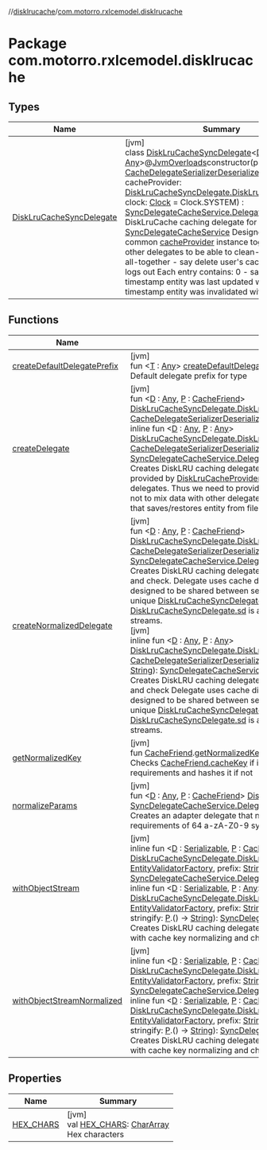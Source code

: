 //[disklrucache](../../index.md)/[com.motorro.rxlcemodel.disklrucache](index.md)

# Package com.motorro.rxlcemodel.disklrucache

## Types

| Name | Summary |
|---|---|
| [DiskLruCacheSyncDelegate](-disk-lru-cache-sync-delegate/index.md) | [jvm]<br>class [DiskLruCacheSyncDelegate](-disk-lru-cache-sync-delegate/index.md)&lt;[D](-disk-lru-cache-sync-delegate/index.md) : [Any](https://kotlinlang.org/api/latest/jvm/stdlib/kotlin/-any/index.html)&gt;@[JvmOverloads](https://kotlinlang.org/api/latest/jvm/stdlib/kotlin.jvm/-jvm-overloads/index.html)constructor(prefix: [String](https://kotlinlang.org/api/latest/jvm/stdlib/kotlin/-string/index.html), sd: [CacheDelegateSerializerDeserializer](../../../base/base/com.motorro.rxlcemodel.base.service/-cache-delegate-serializer-deserializer/index.md)&lt;[D](-disk-lru-cache-sync-delegate/index.md)&gt;, cacheProvider: [DiskLruCacheSyncDelegate.DiskLruCacheProvider](-disk-lru-cache-sync-delegate/-disk-lru-cache-provider/index.md), clock: [Clock](../../../base/base/com.motorro.rxlcemodel.base.entity/-clock/index.md) = Clock.SYSTEM) : [SyncDelegateCacheService.Delegate](../../../base/base/com.motorro.rxlcemodel.base.service/-sync-delegate-cache-service/-delegate/index.md)&lt;[D](-disk-lru-cache-sync-delegate/index.md), [String](https://kotlinlang.org/api/latest/jvm/stdlib/kotlin/-string/index.html)&gt; <br>DiskLruCache caching delegate for [SyncDelegateCacheService](../../../base/base/com.motorro.rxlcemodel.base.service/-sync-delegate-cache-service/index.md) Designed to operate common [cacheProvider](../../../disklrucache/com.motorro.rxlcemodel.disklrucache/-disk-lru-cache-sync-delegate/cache-provider.md) instance together with other delegates to be able to clean-up all cache all-together - say delete user's cache when user logs out Each entry contains: 0 - saved entity 1 - timestamp entity was last updated with `save` 2 - timestamp entity was invalidated with `invalidate` |

## Functions

| Name | Summary |
|---|---|
| [createDefaultDelegatePrefix](create-default-delegate-prefix.md) | [jvm]<br>fun &lt;[T](create-default-delegate-prefix.md) : [Any](https://kotlinlang.org/api/latest/jvm/stdlib/kotlin/-any/index.html)&gt; [createDefaultDelegatePrefix](create-default-delegate-prefix.md)(cls: [Class](https://docs.oracle.com/javase/8/docs/api/java/lang/Class.html)&lt;[T](create-default-delegate-prefix.md)&gt;): [String](https://kotlinlang.org/api/latest/jvm/stdlib/kotlin/-string/index.html)<br>Default delegate prefix for type |
| [createDelegate](create-delegate.md) | [jvm]<br>fun &lt;[D](create-delegate.md) : [Any](https://kotlinlang.org/api/latest/jvm/stdlib/kotlin/-any/index.html), [P](create-delegate.md) : [CacheFriend](../../../base/base/com.motorro.rxlcemodel.base.service/-cache-friend/index.md)&gt; [DiskLruCacheSyncDelegate.DiskLruCacheProvider](-disk-lru-cache-sync-delegate/-disk-lru-cache-provider/index.md).[createDelegate](create-delegate.md)(prefix: [String](https://kotlinlang.org/api/latest/jvm/stdlib/kotlin/-string/index.html), sd: [CacheDelegateSerializerDeserializer](../../../base/base/com.motorro.rxlcemodel.base.service/-cache-delegate-serializer-deserializer/index.md)&lt;[D](create-delegate.md)&gt;): [SyncDelegateCacheService.Delegate](../../../base/base/com.motorro.rxlcemodel.base.service/-sync-delegate-cache-service/-delegate/index.md)&lt;[D](create-delegate.md), [P](create-delegate.md)&gt;<br>inline fun &lt;[D](create-delegate.md) : [Any](https://kotlinlang.org/api/latest/jvm/stdlib/kotlin/-any/index.html), [P](create-delegate.md) : [Any](https://kotlinlang.org/api/latest/jvm/stdlib/kotlin/-any/index.html)&gt; [DiskLruCacheSyncDelegate.DiskLruCacheProvider](-disk-lru-cache-sync-delegate/-disk-lru-cache-provider/index.md).[createDelegate](create-delegate.md)(prefix: [String](https://kotlinlang.org/api/latest/jvm/stdlib/kotlin/-string/index.html), sd: [CacheDelegateSerializerDeserializer](../../../base/base/com.motorro.rxlcemodel.base.service/-cache-delegate-serializer-deserializer/index.md)&lt;[D](create-delegate.md)&gt;, crossinline stringify: [P](create-delegate.md).() -&gt; [String](https://kotlinlang.org/api/latest/jvm/stdlib/kotlin/-string/index.html)): [SyncDelegateCacheService.Delegate](../../../base/base/com.motorro.rxlcemodel.base.service/-sync-delegate-cache-service/-delegate/index.md)&lt;[D](create-delegate.md), [P](create-delegate.md)&gt;<br>Creates DiskLRU caching delegate for [SyncDelegateCacheService](../../../base/base/com.motorro.rxlcemodel.base.service/-sync-delegate-cache-service/index.md) Delegate uses cache directory provided by [DiskLruCacheProvider](-disk-lru-cache-sync-delegate/-disk-lru-cache-provider/index.md). This directory is designed to be shared between several delegates. Thus we need to provide each delegate an unique [DiskLruCacheSyncDelegate.prefix](../../../disklrucache/com.motorro.rxlcemodel.disklrucache/-disk-lru-cache-sync-delegate/prefix.md) to not to mix data with other delegates. The [DiskLruCacheSyncDelegate.sd](../../../disklrucache/com.motorro.rxlcemodel.disklrucache/-disk-lru-cache-sync-delegate/sd.md) is a serializer/deserializer that saves/restores entity from file streams. |
| [createNormalizedDelegate](create-normalized-delegate.md) | [jvm]<br>fun &lt;[D](create-normalized-delegate.md) : [Any](https://kotlinlang.org/api/latest/jvm/stdlib/kotlin/-any/index.html), [P](create-normalized-delegate.md) : [CacheFriend](../../../base/base/com.motorro.rxlcemodel.base.service/-cache-friend/index.md)&gt; [DiskLruCacheSyncDelegate.DiskLruCacheProvider](-disk-lru-cache-sync-delegate/-disk-lru-cache-provider/index.md).[createNormalizedDelegate](create-normalized-delegate.md)(prefix: [String](https://kotlinlang.org/api/latest/jvm/stdlib/kotlin/-string/index.html), sd: [CacheDelegateSerializerDeserializer](../../../base/base/com.motorro.rxlcemodel.base.service/-cache-delegate-serializer-deserializer/index.md)&lt;[DataWithCacheKey](../../../base/base/com.motorro.rxlcemodel.base.service/-data-with-cache-key/index.md)&lt;[D](create-normalized-delegate.md)&gt;&gt;): [SyncDelegateCacheService.Delegate](../../../base/base/com.motorro.rxlcemodel.base.service/-sync-delegate-cache-service/-delegate/index.md)&lt;[D](create-normalized-delegate.md), [P](create-normalized-delegate.md)&gt;<br>Creates DiskLRU caching delegate for [SyncDelegateCacheService](../../../base/base/com.motorro.rxlcemodel.base.service/-sync-delegate-cache-service/index.md) with cache key normalizing and check. Delegate uses cache directory provided by [DiskLruCacheProvider](-disk-lru-cache-sync-delegate/-disk-lru-cache-provider/index.md). This directory is designed to be shared between several delegates. Thus we need to provide each delegate an unique [DiskLruCacheSyncDelegate.prefix](../../../disklrucache/com.motorro.rxlcemodel.disklrucache/-disk-lru-cache-sync-delegate/prefix.md) to not to mix data with other delegates. The [DiskLruCacheSyncDelegate.sd](../../../disklrucache/com.motorro.rxlcemodel.disklrucache/-disk-lru-cache-sync-delegate/sd.md) is a serializer/deserializer that saves/restores entity from file streams.<br>[jvm]<br>inline fun &lt;[D](create-normalized-delegate.md) : [Any](https://kotlinlang.org/api/latest/jvm/stdlib/kotlin/-any/index.html), [P](create-normalized-delegate.md) : [Any](https://kotlinlang.org/api/latest/jvm/stdlib/kotlin/-any/index.html)&gt; [DiskLruCacheSyncDelegate.DiskLruCacheProvider](-disk-lru-cache-sync-delegate/-disk-lru-cache-provider/index.md).[createNormalizedDelegate](create-normalized-delegate.md)(prefix: [String](https://kotlinlang.org/api/latest/jvm/stdlib/kotlin/-string/index.html), sd: [CacheDelegateSerializerDeserializer](../../../base/base/com.motorro.rxlcemodel.base.service/-cache-delegate-serializer-deserializer/index.md)&lt;[DataWithCacheKey](../../../base/base/com.motorro.rxlcemodel.base.service/-data-with-cache-key/index.md)&lt;[D](create-normalized-delegate.md)&gt;&gt;, crossinline stringify: [P](create-normalized-delegate.md).() -&gt; [String](https://kotlinlang.org/api/latest/jvm/stdlib/kotlin/-string/index.html)): [SyncDelegateCacheService.Delegate](../../../base/base/com.motorro.rxlcemodel.base.service/-sync-delegate-cache-service/-delegate/index.md)&lt;[D](create-normalized-delegate.md), [P](create-normalized-delegate.md)&gt;<br>Creates DiskLRU caching delegate for [SyncDelegateCacheService](../../../base/base/com.motorro.rxlcemodel.base.service/-sync-delegate-cache-service/index.md) with cache key normalizing and check Delegate uses cache directory provided by [DiskLruCacheProvider](-disk-lru-cache-sync-delegate/-disk-lru-cache-provider/index.md). This directory is designed to be shared between several delegates. Thus we need to provide each delegate an unique [DiskLruCacheSyncDelegate.prefix](../../../disklrucache/com.motorro.rxlcemodel.disklrucache/-disk-lru-cache-sync-delegate/prefix.md) to not to mix data with other delegates. The [DiskLruCacheSyncDelegate.sd](../../../disklrucache/com.motorro.rxlcemodel.disklrucache/-disk-lru-cache-sync-delegate/sd.md) is a serializer/deserializer that saves/restores entity from file streams. |
| [getNormalizedKey](get-normalized-key.md) | [jvm]<br>fun [CacheFriend](../../../base/base/com.motorro.rxlcemodel.base.service/-cache-friend/index.md).[getNormalizedKey](get-normalized-key.md)(prefix: [String](https://kotlinlang.org/api/latest/jvm/stdlib/kotlin/-string/index.html)): [String](https://kotlinlang.org/api/latest/jvm/stdlib/kotlin/-string/index.html)<br>Checks [CacheFriend.cacheKey](../../../base/base/com.motorro.rxlcemodel.base.service/-cache-friend/cache-key.md) if it fits to com.jakewharton.disklrucache.DiskLruCache key requirements and hashes it if not |
| [normalizeParams](normalize-params.md) | [jvm]<br>fun &lt;[D](normalize-params.md) : [Any](https://kotlinlang.org/api/latest/jvm/stdlib/kotlin/-any/index.html), [P](normalize-params.md) : [CacheFriend](../../../base/base/com.motorro.rxlcemodel.base.service/-cache-friend/index.md)&gt; [DiskLruCacheSyncDelegate](-disk-lru-cache-sync-delegate/index.md)&lt;[D](normalize-params.md)&gt;.[normalizeParams](normalize-params.md)(prefix: [String](https://kotlinlang.org/api/latest/jvm/stdlib/kotlin/-string/index.html)): [SyncDelegateCacheService.Delegate](../../../base/base/com.motorro.rxlcemodel.base.service/-sync-delegate-cache-service/-delegate/index.md)&lt;[D](normalize-params.md), [P](normalize-params.md)&gt;<br>Creates an adapter delegate that normalizes [CacheFriend.cacheKey](../../../base/base/com.motorro.rxlcemodel.base.service/-cache-friend/cache-key.md) to fit into DiskLruCache requirements of 64 a-zA-Z0-9 symbols |
| [withObjectStream](with-object-stream.md) | [jvm]<br>inline fun &lt;[D](with-object-stream.md) : [Serializable](https://docs.oracle.com/javase/8/docs/api/java/io/Serializable.html), [P](with-object-stream.md) : [CacheFriend](../../../base/base/com.motorro.rxlcemodel.base.service/-cache-friend/index.md)&gt; [DiskLruCacheSyncDelegate.DiskLruCacheProvider](-disk-lru-cache-sync-delegate/-disk-lru-cache-provider/index.md).[withObjectStream](with-object-stream.md)(validatorFactory: [EntityValidatorFactory](../../../base/base/com.motorro.rxlcemodel.base.entity/-entity-validator-factory/index.md), prefix: [String](https://kotlinlang.org/api/latest/jvm/stdlib/kotlin/-string/index.html) = createDefaultDelegatePrefix(D::class.java)): [SyncDelegateCacheService.Delegate](../../../base/base/com.motorro.rxlcemodel.base.service/-sync-delegate-cache-service/-delegate/index.md)&lt;[D](with-object-stream.md), [P](with-object-stream.md)&gt;<br>inline fun &lt;[D](with-object-stream.md) : [Serializable](https://docs.oracle.com/javase/8/docs/api/java/io/Serializable.html), [P](with-object-stream.md) : [Any](https://kotlinlang.org/api/latest/jvm/stdlib/kotlin/-any/index.html)&gt; [DiskLruCacheSyncDelegate.DiskLruCacheProvider](-disk-lru-cache-sync-delegate/-disk-lru-cache-provider/index.md).[withObjectStream](with-object-stream.md)(validatorFactory: [EntityValidatorFactory](../../../base/base/com.motorro.rxlcemodel.base.entity/-entity-validator-factory/index.md), prefix: [String](https://kotlinlang.org/api/latest/jvm/stdlib/kotlin/-string/index.html) = createDefaultDelegatePrefix(D::class.java), crossinline stringify: [P](with-object-stream.md).() -&gt; [String](https://kotlinlang.org/api/latest/jvm/stdlib/kotlin/-string/index.html)): [SyncDelegateCacheService.Delegate](../../../base/base/com.motorro.rxlcemodel.base.service/-sync-delegate-cache-service/-delegate/index.md)&lt;[D](with-object-stream.md), [P](with-object-stream.md)&gt;<br>Creates DiskLRU caching delegate for [SyncDelegateCacheService](../../../base/base/com.motorro.rxlcemodel.base.service/-sync-delegate-cache-service/index.md) that accepts [Serializable](https://docs.oracle.com/javase/8/docs/api/java/io/Serializable.html) data with cache key normalizing and check |
| [withObjectStreamNormalized](with-object-stream-normalized.md) | [jvm]<br>inline fun &lt;[D](with-object-stream-normalized.md) : [Serializable](https://docs.oracle.com/javase/8/docs/api/java/io/Serializable.html), [P](with-object-stream-normalized.md) : [CacheFriend](../../../base/base/com.motorro.rxlcemodel.base.service/-cache-friend/index.md)&gt; [DiskLruCacheSyncDelegate.DiskLruCacheProvider](-disk-lru-cache-sync-delegate/-disk-lru-cache-provider/index.md).[withObjectStreamNormalized](with-object-stream-normalized.md)(validatorFactory: [EntityValidatorFactory](../../../base/base/com.motorro.rxlcemodel.base.entity/-entity-validator-factory/index.md), prefix: [String](https://kotlinlang.org/api/latest/jvm/stdlib/kotlin/-string/index.html) = createDefaultDelegatePrefix(D::class.java)): [SyncDelegateCacheService.Delegate](../../../base/base/com.motorro.rxlcemodel.base.service/-sync-delegate-cache-service/-delegate/index.md)&lt;[D](with-object-stream-normalized.md), [P](with-object-stream-normalized.md)&gt;<br>inline fun &lt;[D](with-object-stream-normalized.md) : [Serializable](https://docs.oracle.com/javase/8/docs/api/java/io/Serializable.html), [P](with-object-stream-normalized.md) : [CacheFriend](../../../base/base/com.motorro.rxlcemodel.base.service/-cache-friend/index.md)&gt; [DiskLruCacheSyncDelegate.DiskLruCacheProvider](-disk-lru-cache-sync-delegate/-disk-lru-cache-provider/index.md).[withObjectStreamNormalized](with-object-stream-normalized.md)(validatorFactory: [EntityValidatorFactory](../../../base/base/com.motorro.rxlcemodel.base.entity/-entity-validator-factory/index.md), prefix: [String](https://kotlinlang.org/api/latest/jvm/stdlib/kotlin/-string/index.html) = createDefaultDelegatePrefix(D::class.java), crossinline stringify: [P](with-object-stream-normalized.md).() -&gt; [String](https://kotlinlang.org/api/latest/jvm/stdlib/kotlin/-string/index.html)): [SyncDelegateCacheService.Delegate](../../../base/base/com.motorro.rxlcemodel.base.service/-sync-delegate-cache-service/-delegate/index.md)&lt;[D](with-object-stream-normalized.md), [P](with-object-stream-normalized.md)&gt;<br>Creates DiskLRU caching delegate for [SyncDelegateCacheService](../../../base/base/com.motorro.rxlcemodel.base.service/-sync-delegate-cache-service/index.md) that accepts [Serializable](https://docs.oracle.com/javase/8/docs/api/java/io/Serializable.html) data with cache key normalizing and check. |

## Properties

| Name | Summary |
|---|---|
| [HEX_CHARS](-h-e-x_-c-h-a-r-s.md) | [jvm]<br>val [HEX_CHARS](-h-e-x_-c-h-a-r-s.md): [CharArray](https://kotlinlang.org/api/latest/jvm/stdlib/kotlin/-char-array/index.html)<br>Hex characters |
